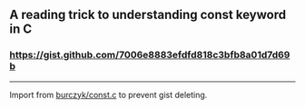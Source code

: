 A reading trick to understanding const keyword in C
---------------

### https://gist.github.com/7006e8883efdfd818c3bfb8a01d7d69b
---------------


Import from [burczyk/const.c](https://gist.github.com/burczyk/8667937) to prevent gist deleting.
